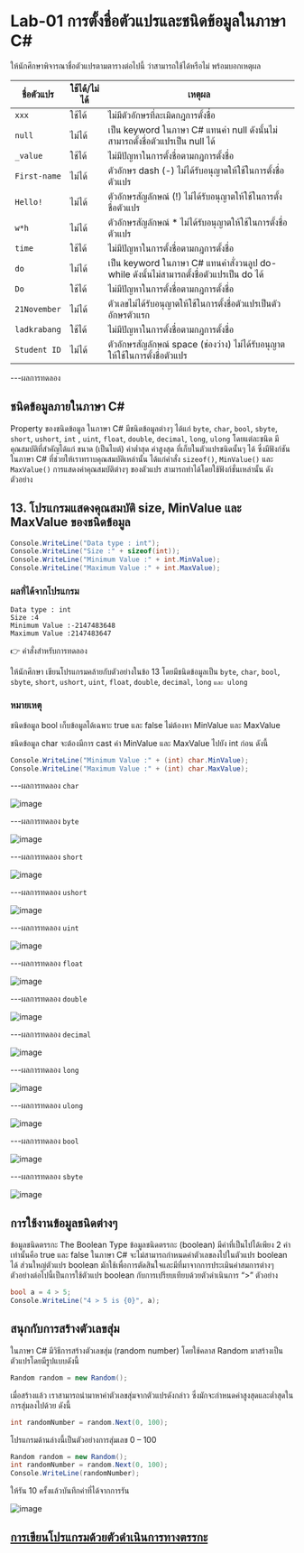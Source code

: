 # Lab-01 การตั้งชื่อตัวแปรและชนิดข้อมูลในภาษา C\#


 ให้นักศึกษาพิจารณาชื่อตัวแปรตามตารางต่อไปนี้ ว่าสามารถใช้ได้หรือไม่ พร้อมบอกเหตุผล

| ชื่อตัวแปร | ใช้ได้/ไม่ได้ | เหตุผล|
|--|--|--|
| `xxx`     | ใช้ได้ | ไม่มีตัวอักษรที่ละเมิดกฎการตั้งชื่อ |
| `null` |ไม่ได้| เป็น keyword ในภาษา C# แทนค่า null ดังนั้นไม่สามารถตั้งชื่อตัวแปรเป็น null ได้|
| `_value` |ใช้ได้ |ไม่มีปัญหาในการตั้งชื่อตามกฎการตั้งชื่อ  |
| `First-name`|ไม่ได้ |ตัวอักษร dash (-) ไม่ได้รับอนุญาตให้ใช้ในการตั้งชื่อตัวแปร  |
| `Hello!` | ไม่ได้ | ตัวอักษรสัญลักษณ์ (!) ไม่ได้รับอนุญาตให้ใช้ในการตั้งชื่อตัวแปร|
| `w*h` |ไม่ได้ |ตัวอักษรสัญลักษณ์ * ไม่ได้รับอนุญาตให้ใช้ในการตั้งชื่อตัวแปร  |
| `time` |ใช้ได้  |ไม่มีปัญหาในการตั้งชื่อตามกฎการตั้งชื่อ  |
| `do` | ไม่ได้ |เป็น keyword ในภาษา C# แทนคำสั่งวนลูป do-while ดังนั้นไม่สามารถตั้งชื่อตัวแปรเป็น do ได้  |
| `Do` |ใช้ได้ |ไม่มีปัญหาในการตั้งชื่อตามกฎการตั้งชื่อ  |
| `21November`|ไม่ได้ |ตัวเลขไม่ได้รับอนุญาตให้ใช้ในการตั้งชื่อตัวแปรเป็นตัวอักษรตัวแรก  |
| `ladkrabang`|ใช้ได้ |ไม่มีปัญหาในการตั้งชื่อตามกฎการตั้งชื่อ  |
| `Student ID`|ไม่ได้ |ตัวอักษรสัญลักษณ์ space (ช่องว่าง) ไม่ได้รับอนุญาตให้ใช้ในการตั้งชื่อตัวแปร |


---ผลการทดลอง


## ชนิดข้อมูลภายในภาษา C\#

Property ของชนิดข้อมูล ในภาษา C# มีชนิดข้อมูลต่างๆ ได้แก่ `byte`, `char`, `bool`, `sbyte`, `short`, `ushort`, `int` , `uint`, `float`, `double`, `decimal`, `long`, `ulong` โดยแต่ละชนิด มีคุณสมบัติที่สำคัญได้แก่ ขนาด (เป็นไบต์) ค่าต่ำสุด ค่าสูงสุด ที่เก็บในตัวแปรชนิดนั้นๆ ได้ ซึ่งมีฟังก์ชันในภาษา C# ที่ช่วยให้เราทราบคุณสมบัติเหล่านั้น ได้แก่คำสั่ง `sizeof()`, `MinValue()` และ `MaxValue()` การแสดงค่าคุณสมบัติต่างๆ ของตัวแปร สามารถทำได้โดยใช้ฟังก์ชั่นเหล่านั้น ดังตัวอย่าง

## 13. โปรแกรมแสดงคุณสมบัติ size, MinValue และ MaxValue ของชนิดข้อมูล

```csharp
Console.WriteLine("Data type : int");
Console.WriteLine("Size :" + sizeof(int));
Console.WriteLine("Minimum Value :" + int.MinValue);
Console.WriteLine("Maximum Value :" + int.MaxValue);
```

### ผลที่ได้จากโปรแกรม

```text
Data type : int
Size :4
Minimum Value :-2147483648
Maximum Value :2147483647
```

👉 คำสั่งสำหรับการทดลอง  

ให้นักศึกษา เขียนโปรแกรมคล้ายกับตัวอย่างในข้อ 13 โดยมีชนิดข้อมูลเป็น `byte`, `char`, `bool`, `sbyte`, `short`, `ushort`, `uint`, `float`, `double`, `decimal`, `long` `และ ulong` 

### หมายเหตุ

ชนิดข้อมูล bool เก็บข้อมูลได้เฉพาะ true และ false ไม่ต้องหา MinValue และ MaxValue

ชนิดข้อมูล char จะต้องมีการ cast ค่า MinValue และ MaxValue ไปยัง int ก่อน ดังนี้

```csharp
Console.WriteLine("Minimum Value :" + (int) char.MinValue);
Console.WriteLine("Maximum Value :" + (int) char.MaxValue);
```
---ผลการทดลอง `char`

![image](https://github.com/Poramat45/Week-02/assets/115066249/63c84f2f-a9c3-450d-adeb-5cdf032b1345)


---ผลการทดลอง `byte`

![image](https://github.com/Poramat45/Week-02/assets/115066249/311e5b03-42a2-4151-902a-0ef79abc21ee)


---ผลการทดลอง `short`
 
 ![image](https://github.com/Poramat45/Week-02/assets/115066249/b4f599f0-76d0-40f7-a25e-d479ad8f4d6a)


---ผลการทดลอง `ushort`

![image](https://github.com/Poramat45/Week-02/assets/115066249/5ff07a82-4333-4646-a43e-611499f8642a)

 

---ผลการทดลอง `uint`

 
 ![image](https://github.com/Poramat45/Week-02/assets/115066249/dce30525-be47-429a-b89c-30e651936ec7)


---ผลการทดลอง `float`
 
 ![image](https://github.com/Poramat45/Week-02/assets/115066249/c2971387-b70d-4f84-a11e-5ab3b6509feb)


---ผลการทดลอง `double`

![image](https://github.com/Poramat45/Week-02/assets/115066249/f75b46a0-4635-4c91-90d6-9169c1564a33)

 
---ผลการทดลอง `decimal`
 
 ![image](https://github.com/Poramat45/Week-02/assets/115066249/65d1f552-1970-4f08-927e-50ea2b5d9947)

 
---ผลการทดลอง `long`

![image](https://github.com/Poramat45/Week-02/assets/115066249/6cc83afb-34c2-443e-b070-395c4eb7e644)


---ผลการทดลอง `ulong`

![image](https://github.com/Poramat45/Week-02/assets/115066249/1dc3766d-64fd-4b1c-bceb-e2f6b343d870)


---ผลการทดลอง `bool`

![image](https://github.com/Poramat45/Week-02/assets/115066249/586c24f3-5b73-4284-ae69-2bbf2f512137)


---ผลการทดลอง `sbyte`

![image](https://github.com/Poramat45/Week-02/assets/115066249/3bce4cb4-8b2b-4500-8a2a-140c9b035eb1)



## การใช้งานข้อมูลชนิดต่างๆ

ข้อมูลชนิดตรรกะ The Boolean Type
ข้อมูลชนิดตรรกะ (boolean) มีค่าที่เป็นไปได้เพียง 2 ค่าเท่านั้นคือ true และ false ในภาษา C# จะไม่สามารถกำหนดค่าตัวเลขลงไปในตัวแปร boolean ได้ ส่วนใหญ่ตัวแปร boolean มักใช้เพื่อการตัดสินใจและมีที่มาจากการประเมินค่าสมการต่างๆ ตัวอย่างต่อไปนี้เป็นการใช้ตัวแปร boolean กับการเปรียบเทียบด้วยตัวดำเนินการ “>”
ตัวอย่าง

```csharp
bool a = 4 > 5;
Console.WriteLine("4 > 5 is {0}", a);
```

## สนุกกับการสร้างตัวเลขสุ่ม

ในภาษา C# มีวิธีการสร้างตัวเลขสุ่ม (random number) โดยใช้คลาส Random มาสร้างเป็นตัวแปรโดยมีรูปแบบดังนี้

```csharp
Random random = new Random();
```

เมื่อสร้างแล้ว เราสามารถนำมาหาค่าตัวเลขสุ่มจากตัวแปรดังกล่าว ซึ่งมักจะกำหนดค่าสูงสุดและต่ำสุดในการสุ่มลงไปด้วย ดังนี้

```csharp
int randomNumber = random.Next(0, 100);
```

โปรแกรมด้านล่างนี้เป็นตัวอย่างการสุ่มเลข 0 – 100

```csharp
Random random = new Random();
int randomNumber = random.Next(0, 100);
Console.WriteLine(randomNumber);
```
 
ให้รัน 10 ครั้งแล้วบันทึกค่าที่ได้จากการรัน

![image](https://github.com/Poramat45/Week-02/assets/115066249/1c787696-943f-481e-b379-6399df4e1d87)


## [การเขียนโปรแกรมด้วยตัวดำเนินการทางตรรกะ](./Lab-01-part-14.md)
